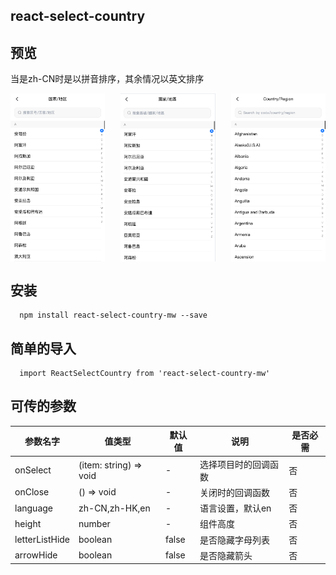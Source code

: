 ## react-select-country

## 预览
当是zh-CN时是以拼音排序，其余情况以英文排序

<div style="display: flex; justify-content: space-between;">
  <img src="image-2.png" alt="alt text" style="width: 30%;"/>
  <img src="image-1.png" alt="alt text" style="width: 30%;"/>
  <img src="image.png" alt="alt text" style="width: 30%;"/>
</div>

## 安装
```
  npm install react-select-country-mw --save
```

## 简单的导入
```
  import ReactSelectCountry from 'react-select-country-mw'
```

## 可传的参数
| 参数名字 | 值类型 | 默认值 | 说明 | 是否必需 |
|---------|---------|--------|------|----------|
| onSelect | (item: string) => void | - | 选择项目时的回调函数 | 否 |
| onClose | () => void | - | 关闭时的回调函数 | 否 |
| language | zh-CN,zh-HK,en | - | 语言设置，默认en | 否 |
| height | number | - | 组件高度 | 否 |
| letterListHide | boolean | false | 是否隐藏字母列表 | 否 |
| arrowHide | boolean | false | 是否隐藏箭头 | 否 |
